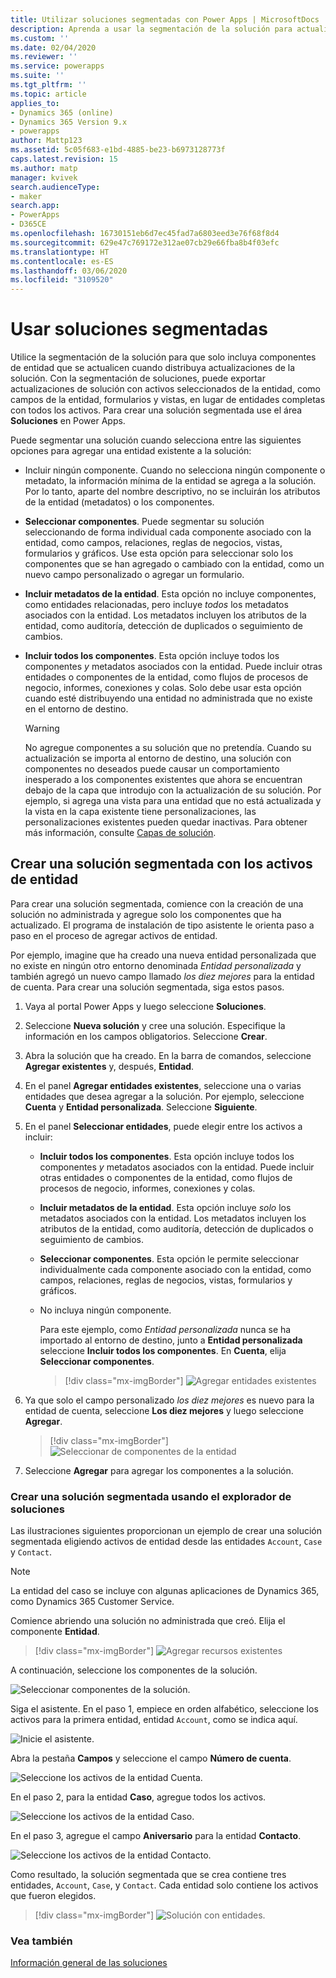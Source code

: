 ```yaml
---
title: Utilizar soluciones segmentadas con Power Apps | MicrosoftDocs
description: Aprenda a usar la segmentación de la solución para actualizar sus soluciones
ms.custom: ''
ms.date: 02/04/2020
ms.reviewer: ''
ms.service: powerapps
ms.suite: ''
ms.tgt_pltfrm: ''
ms.topic: article
applies_to:
- Dynamics 365 (online)
- Dynamics 365 Version 9.x
- powerapps
author: Mattp123
ms.assetid: 5c05f683-e1bd-4885-be23-b6973128773f
caps.latest.revision: 15
ms.author: matp
manager: kvivek
search.audienceType:
- maker
search.app:
- PowerApps
- D365CE
ms.openlocfilehash: 16730151eb6d7ec45fad7a6803eed3e76f68f8d4
ms.sourcegitcommit: 629e47c769172e312ae07cb29e66fba8b4f03efc
ms.translationtype: HT
ms.contentlocale: es-ES
ms.lasthandoff: 03/06/2020
ms.locfileid: "3109520"
---
```

# <a name="use-segmented-solutions"></a>Usar soluciones segmentadas 

Utilice la segmentación de la solución para que solo incluya componentes de entidad que se actualicen cuando distribuya actualizaciones de la solución. Con la segmentación de soluciones, puede exportar actualizaciones de solución con activos seleccionados de la entidad, como campos de la entidad, formularios y vistas, en lugar de entidades completas con todos los activos. <!-- Depending on the complexity of your app, segmentation of the solution can be as simple as everything in a single solution to segmenting by component type, such as entities in one solution, canvas apps in another, and plugins in a third. --> Para crear una solución segmentada use el área **Soluciones** en Power Apps.  

Puede segmentar una solución cuando selecciona entre las siguientes opciones para agregar una entidad existente a la solución: 
- Incluir ningún componente. Cuando no selecciona ningún componente o metadato, la información mínima de la entidad se agrega a la solución. Por lo tanto, aparte del nombre descriptivo, no se incluirán los atributos de la entidad (metadatos) o los componentes.   
- **Seleccionar componentes**. Puede segmentar su solución seleccionando de forma individual cada componente asociado con la entidad, como campos, relaciones, reglas de negocios, vistas, formularios y gráficos. Use esta opción para seleccionar solo los componentes que se han agregado o cambiado con la entidad, como un nuevo campo personalizado o agregar un formulario.  
- **Incluir metadatos de la entidad**. Esta opción no incluye componentes, como entidades relacionadas, pero incluye *todos* los metadatos asociados con la entidad. Los metadatos incluyen los atributos de la entidad, como auditoría, detección de duplicados o seguimiento de cambios. 
- **Incluir todos los componentes**. Esta opción incluye todos los componentes *y* metadatos asociados con la entidad. Puede incluir otras entidades o componentes de la entidad, como flujos de procesos de negocio, informes, conexiones y colas. Solo debe usar esta opción cuando esté distribuyendo una entidad no administrada que no existe en el entorno de destino. 

    > [!WARNING]
    > No agregue componentes a su solución que no pretendía. Cuando su actualización se importa al entorno de destino, una solución con componentes no deseados puede causar un comportamiento inesperado a los componentes existentes que ahora se encuentran debajo de la capa que introdujo con la actualización de su solución. Por ejemplo, si agrega una vista para una entidad que no está actualizada y la vista en la capa existente tiene personalizaciones, las personalizaciones existentes pueden quedar inactivas. Para obtener más información, consulte [Capas de solución](solution-layers.md).

<!-- The below was from Per but I don't think it fits in this topic that is only about solution segmentation with entities. 
Similar to the planning that goes into how you model the data that goes into your app, planning for segmentation should be considered before you distribute your solution. Segmenting solutions from a single solution into multiple solutions a month or two years after the initial app has been built can be complex and is prone to cause issues.  -->

## <a name="create-a-segmented-solution-with-entity-assets"></a>Crear una solución segmentada con los activos de entidad 
 Para crear una solución segmentada, comience con la creación de una solución no administrada y agregue solo los componentes que ha actualizado. El programa de instalación de tipo asistente le orienta paso a paso en el proceso de agregar activos de entidad. 

Por ejemplo, imagine que ha creado una nueva entidad personalizada que no existe en ningún otro entorno denominada *Entidad personalizada* y también agregó un nuevo campo llamado *los diez mejores* para la entidad de cuenta. Para crear una solución segmentada, siga estos pasos. 
  
1. Vaya al portal Power Apps y luego seleccione **Soluciones**.  
  
2.  Seleccione **Nueva solución** y cree una solución. Especifique la información en los campos obligatorios. Seleccione **Crear**.  
  
3.  Abra la solución que ha creado. En la barra de comandos, seleccione **Agregar existentes** y, después, **Entidad**.  
  
4.  En el panel **Agregar entidades existentes**, seleccione una o varias entidades que desea agregar a la solución. Por ejemplo, seleccione **Cuenta** y **Entidad personalizada**. Seleccione **Siguiente**.  

5.  En el panel **Seleccionar entidades**, puede elegir entre los activos a incluir: 
    - **Incluir todos los componentes**. Esta opción incluye todos los componentes *y* metadatos asociados con la entidad. Puede incluir otras entidades o componentes de la entidad, como flujos de procesos de negocio, informes, conexiones y colas. 
    - **Incluir metadatos de la entidad**. Esta opción incluye *solo* los metadatos asociados con la entidad. Los metadatos incluyen los atributos de la entidad, como auditoría, detección de duplicados o seguimiento de cambios. 
    - **Seleccionar componentes**. Esta opción le permite seleccionar individualmente cada componente asociado con la entidad, como campos, relaciones, reglas de negocios, vistas, formularios y gráficos. 
    - No incluya ningún componente. 

      Para este ejemplo, como *Entidad personalizada* nunca se ha importado al entorno de destino, junto a **Entidad personalizada** seleccione **Incluir todos los componentes**. En **Cuenta**, elija **Seleccionar componentes**.  
      > [!div class="mx-imgBorder"] 
      > ![Agregar entidades existentes](media/add-existing-entities1.png)
  
6.  Ya que solo el campo personalizado *los diez mejores* es nuevo para la entidad de cuenta, seleccione **Los diez mejores** y luego seleccione **Agregar**.  
     > [!div class="mx-imgBorder"] 
     > ![Seleccionar de componentes de la entidad](media/add-existing-entities2.png)

7. Seleccione **Agregar** para agregar los componentes a la solución. 

### <a name="create-a-segmented-solution-using-solution-explorer"></a>Crear una solución segmentada usando el explorador de soluciones  
Las ilustraciones siguientes proporcionan un ejemplo de crear una solución segmentada eligiendo activos de entidad desde las entidades `Account`, `Case` y `Contact`.  

> [!NOTE]
> La entidad del caso se incluye con algunas aplicaciones de Dynamics 365, como Dynamics 365 Customer Service. 
  
Comience abriendo una solución no administrada que creó. Elija el componente **Entidad**.  

 > [!div class="mx-imgBorder"] 
 > ![Agregar recursos existentes](media/solution-segmentation-add-existing-resources-admin.png "Agregar recursos existentes")  
  
 A continuación, seleccione los componentes de la solución.  
  
 ![Seleccionar componentes de la solución.](media/solution-segmentation-select-components-admin.png "Seleccionar componentes de la solución.")  
  
 Siga el asistente. En el paso 1, empiece en orden alfabético, seleccione los activos para la primera entidad, entidad `Account`, como se indica aquí.  
  
 ![Inicie el asistente.](media/solution-segmentation-wizard-starts-admin.png "Inicie el asistente.")  
  
 Abra la pestaña **Campos** y seleccione el campo **Número de cuenta**.  
  
 ![Seleccione los activos de la entidad Cuenta.](media/solution-segmentation-select-account-assets-admin.png "Seleccione los activos de la entidad Cuenta.")  
  
 En el paso 2, para la entidad **Caso**, agregue todos los activos.  
  
 ![Seleccione los activos de la entidad Caso.](media/solution-segmentation-select-case-assets-admin.png "Seleccione los activos de la entidad Caso.")  
  
 En el paso 3, agregue el campo **Aniversario** para la entidad **Contacto**.  
  
 ![Seleccione los activos de la entidad Contacto.](media/solution-segmentation-select-contact-assets-admin.png "Seleccione los activos de la entidad Contacto.")  
  
 Como resultado, la solución segmentada que se crea contiene tres entidades, `Account`, `Case`, y `Contact`. Cada entidad solo contiene los activos que fueron elegidos.  
  
 > [!div class="mx-imgBorder"] 
 > ![Solución con entidades.](media/solution-segmentation-solution-entities-admin.png "Solución con entidades.")  
  
  
### <a name="see-also"></a>Vea también  
 [Información general de las soluciones](solutions-overview.md)


